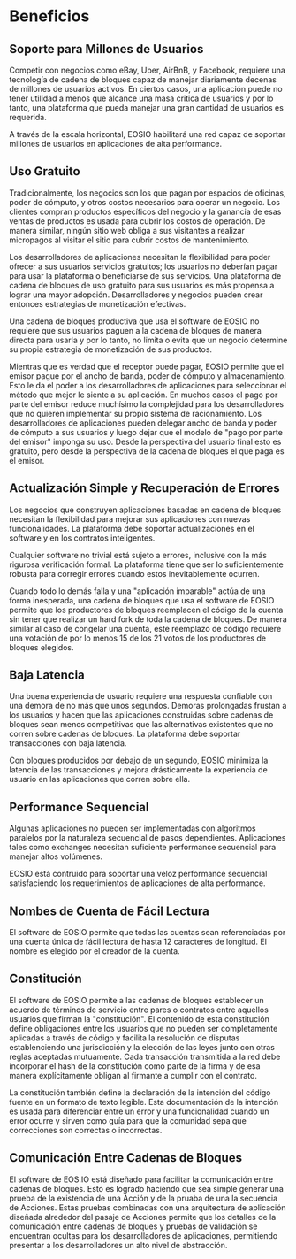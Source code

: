 # Beneficios

## Soporte para Millones de Usuarios

Competir con negocios como eBay, Uber, AirBnB, y Facebook, requiere una tecnología de cadena de bloques capaz de manejar diariamente decenas de millones de usuarios activos. En ciertos casos, una aplicación puede no tener utilidad a menos que alcance una masa critica de usuarios y por lo tanto, una plataforma que pueda manejar una gran cantidad de usuarios es requerida.

A través de la escala horizontal, EOSIO habilitará una red capaz de soportar millones de usuarios en aplicaciones de alta performance.

## Uso Gratuito

Tradicionalmente, los negocios son los que pagan por espacios de oficinas, poder de cómputo, y otros costos necesarios para operar un negocio. Los clientes compran productos específicos del negocio y la ganancia de esas ventas de productos es usada para cubrir los costos de operación. De manera similar, ningún sitio web obliga a sus visitantes a realizar micropagos al visitar el sitio para cubrir costos de mantenimiento.

Los desarrolladores de aplicaciones necesitan la flexibilidad para poder ofrecer a sus usuarios servicios gratuitos; los usuarios no deberían pagar para usar la plataforma o beneficiarse de sus servicios. Una plataforma de cadena de bloques de uso gratuito para sus usuarios es más propensa a lograr una mayor adopción. Desarrolladores y negocios pueden crear entonces estrategias de monetización efectivas.

Una cadena de bloques productiva que usa el software de EOSIO no requiere que sus usuarios paguen a la cadena de bloques de manera directa para usarla y por lo tanto, no limita o evita que un negocio determine su propia estrategia de monetización de sus productos.

Mientras que es verdad que el receptor puede pagar, EOSIO permite que el emisor pague por el ancho de banda, poder de cómputo y almacenamiento. Esto le da el poder a los desarrolladores de aplicaciones para seleccionar el método que mejor le siente a su aplicación. En muchos casos el pago por parte del emisor reduce muchísimo la complejidad para los desarrolladores que no quieren implementar su propio sistema de racionamiento. Los desarrolladores de aplicaciones pueden delegar ancho de banda y poder de cómputo a sus usuarios y luego dejar que el modelo de "pago por parte del emisor" imponga su uso. Desde la perspectiva del usuario final esto es gratuito, pero desde la perspectiva de la cadena de bloques el que paga es el emisor.

## Actualización Simple y Recuperación de Errores

Los negocios que construyen aplicaciones basadas en cadena de bloques necesitan la flexibilidad para mejorar sus aplicaciones con nuevas funcionalidades. La plataforma debe soportar actualizaciones en el software y en los contratos inteligentes.

Cualquier software no trivial está sujeto a errores, inclusive con la más rigurosa verificación formal. La plataforma tiene que ser lo suficientemente robusta para corregir errores cuando estos inevitablemente ocurren.

Cuando todo lo demás falla y una "aplicación imparable" actúa de una forma inesperada, una cadena de bloques que usa el software de EOSIO permite que los productores de bloques reemplacen el código de la cuenta sin tener que realizar un hard fork de toda la cadena de bloques. De manera similar al caso de congelar una cuenta, este reemplazo de código requiere una votación de por lo menos 15 de los 21 votos de los productores de bloques elegidos.

## Baja Latencia

Una buena experiencia de usuario requiere una respuesta confiable con una demora de no más que unos segundos. Demoras prolongadas frustan a los usuarios y hacen que las aplicaciones construidas sobre cadenas de bloques sean menos competitivas que las alternativas existentes que no corren sobre cadenas de bloques. La plataforma debe soportar transacciones con baja latencia.

Con bloques producidos por debajo de un segundo, EOSIO minimiza la latencia de las transacciones y mejora drásticamente la experiencia de usuario en las aplicaciones que corren sobre ella.

## Performance Sequencial

Algunas aplicaciones no pueden ser implementadas con algoritmos paralelos por la naturaleza secuencial de pasos dependientes. Aplicaciones tales como exchanges necesitan suficiente performance secuencial para manejar altos volúmenes.

EOSIO está contruido para soportar una veloz performance secuencial satisfaciendo los requerimientos de aplicaciones de alta performance.

## Nombes de Cuenta de Fácil Lectura

El software de EOSIO permite que todas las cuentas sean referenciadas por una cuenta única de fácil lectura de hasta 12 caracteres de longitud. El nombre es elegido por el creador de la cuenta.

## Constitución

El software de EOSIO permite a las cadenas de bloques establecer un acuerdo de términos de servicio entre pares o contratos entre aquellos usuarios que firman la "constitución". El contenido de esta constitución define obligaciones entre los usuarios que no pueden ser completamente aplicadas a través de código y facilita la resolución de disputas establenciendo una jurisdicción y la elección de las leyes junto con otras reglas aceptadas mutuamente. Cada transacción transmitida a la red debe incorporar el hash de la constitución como parte de la firma y de esa manera explícitamente obligan al firmante a cumplir con el contrato.

La constitución también define la declaración de la intención del código fuente en un formato de texto legible. Esta documentación de la intención es usada para diferenciar entre un error y una funcionalidad cuando un error ocurre y sirven como guía para que la comunidad sepa que correcciones son correctas o incorrectas.

## Comunicación Entre Cadenas de Bloques

El software de EOS.IO está diseñado para facilitar la comunicación entre cadenas de bloques. Esto es logrado haciendo que sea simple generar una prueba de la existencia de una Acción y de la pruaba de una la secuencia de Acciones. Estas pruebas combinadas con una arquitectura de aplicación diseñada alrededor del pasaje de Acciones permite que los detalles de la comunicación entre cadenas de bloques y pruebas de validación se encuentran ocultas para los desarrolladores de aplicaciones, permitiendo presentar a los desarrolladores un alto nivel de abstracción.

